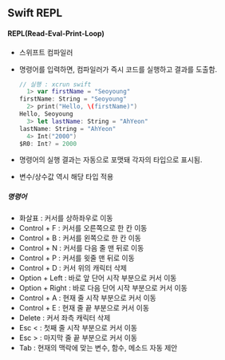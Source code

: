 ## Swift REPL

#### REPL(Read-Eval-Print-Loop)

- 스위프트 컴파일러

- 명령어를 입력하면, 컴파일러가 즉시 코드를 실행하고 결과를 도출함.

  ```swift
  // 실행 : xcrun swift  
  	1> var firstName = "Seoyoung"
  firstName: String = "Seoyoung"
    2> print("Hello, \(firstName)")
  Hello, Seoyoung
    3> let lastName: String = "AhYeon"
  lastName: String = "AhYeon"
    4> Int("2000")
  $R0: Int? = 2000
  ```

- 명령어의 실행 결과는 자동으로 포맷돼 각자의 타입으로 표시됨.

- 변수/상수값 역시 해당 타입 적용

##### 명령어

- 화살표 : 커서를 상하좌우로 이동
- Control + F : 커서를 오른쪽으로 한 칸 이동
- Control + B : 커서를 왼쪽으로 한 칸 이동
- Control + N : 커서를 다음 줄 맨 뒤로 이동
- Control + P : 커서를 윗줄 맨 뒤로 이동
- Control + D : 커서 위의 캐릭터 삭제
- Option + Left : 바로 앞 단어 시작 부분으로 커서 이동
- Option + Right : 바로 다음 단어 시작 부분으로 커서 이동
- Control + A : 현재 줄 시작 부분으로 커서 이동
- Control + E : 현재 줄 끝 부분으로 커서 이동
- Delete : 커서 좌측 캐릭터 삭제
- Esc < : 첫째 줄 시작 부분으로 커서 이동
- Esc > : 마지막 줄 끝 부분으로 커서 이동
- Tab : 현재의 맥락에 맞는 변수, 함수, 메소드 자동 제안
